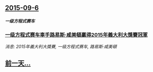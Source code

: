 ## [2015-09-6](/news/2015/09/6/index.md)

##### 一级方程式赛车
### [一级方程式赛车車手路易斯·咸美頓贏得2015年義大利大獎賽冠軍](/news/2015/09/6/一级方程式赛车車手路易斯-咸美頓贏得2015年義大利大獎賽冠軍.md)
_消息: 2015年義大利大獎賽, 一级方程式赛车, 路易斯·咸美頓_

## [前一天...](/news/2015/09/5/index.md)

